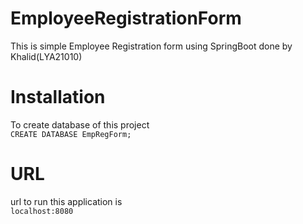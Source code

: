 # EmployeeRegistrationForm
This is simple Employee Registration form using SpringBoot done by Khalid(LYA21010)

# Installation
To create database of this project<br>
`CREATE DATABASE EmpRegForm;`

# URL 
url to run this application is<br>
`localhost:8080`
